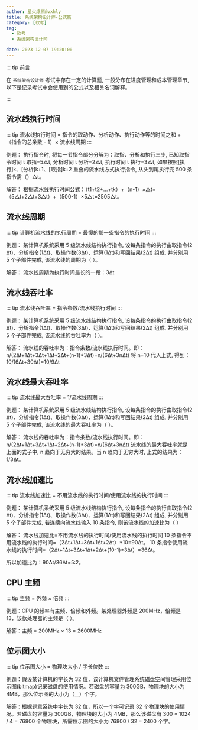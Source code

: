 ```yaml
---
author: 星火燎原@vxhly
title: 系统架构设计师-公式篇
category: [软考]
tag:
  - 软考
  - 系统架构设计师

date: 2023-12-07 19:20:00
---
```


::: tip 前言

在 `系统架构设计师` 考试中存在一定的计算题, 一般分布在进度管理和成本管理章节, 以下是记录考试中会使用到的公式以及相关名词解释。

:::

## 流水线执行时间

::: tip
流水线执行时间 = 指令的取动作、分析动作、执行动作等的时间之和 + （指令的总条数 - 1）× 流水线周期
:::

例题：
执行指令时, 将每一节指令部分分解为：取指、分析和执行三步, 已知取指令时间 t 取指=5△t, 分析时间 t 分析=2△t, 执行时间 t 执行=3△t, 如果按照[执行]k、[分析]k+1、[取指]k+2 重叠的流水线方式执行指令, 从头到尾执行完 500 条指令需（）△t。

解答：
根据流水线执行时间公式：（t1+t2+...+tk）+（n-1）×△t=（5△t+2△t+3△t）+（500-1）×5△t=2505△t。

## 流水线周期

::: tip
计算机流水线的执行周期 = 最慢的那一条指令的执行时间
:::

例题：
某计算机系统采用 5 级流水线结构执行指令, 设每条指令的执行由取指令(2 Δt)、分析指令(1Δt)、取操作数(3Δt)、运算(1Δt)和写回结果(2Δt) 组成, 并分别用 5 个子部件完成, 该流水线的周期为（ ）。

解答：
流水线周期为执行时间最长的一段：3Δt

## 流水线吞吐率

::: tip
流水线吞吐率 = 指令条数/流水线执行时间
:::

例题：
某计算机系统采用 5 级流水线结构执行指令, 设每条指令的执行由取指令(2 Δt)、分析指令(1Δt)、取操作数(3Δt)、运算(1Δt)和写回结果(2Δt) 组成, 并分别用 5 个子部件完成, 该流水线的吞吐率为（ ）。

解答：
流水线的吞吐率为：指令条数/流水线执行时间。即：
n/(2Δt+1Δt+3Δt+1Δt+2Δt+(n-1)\*3Δt)=n/(6Δt+3nΔt)
将 n=10 代入上式, 得到：10/(6Δt+30Δt)=10/9Δt

## 流水线最大吞吐率

::: tip
流水线最大吞吐率 = 1/流水线周期
:::

例题：
某计算机系统采用 5 级流水线结构执行指令, 设每条指令的执行由取指令(2 Δt)、分析指令(1Δt)、取操作数(3Δt)、运算(1Δt)和写回结果(2Δt) 组成, 并分别用 5 个子部件完成, 该流水线的最大吞吐率为（ ）。

解答：
流水线的吞吐率为：指令条数/流水线执行时间。即：
n/(2Δt+1Δt+3Δt+1Δt+2Δt+(n-1)\*3Δt)=n/(6Δt+3nΔt)
流水线的最大吞吐率就是上面的式子中, n 趋向于无穷大的结果。当 n 趋向于无穷大时, 上式的结果为：1/3Δt。

## 流水线加速比

::: tip
流水线加速比 = 不用流水线的执行时间/使用流水线的执行时间
:::

例题：
某计算机系统采用 5 级流水线结构执行指令, 设每条指令的执行由取指令(2 Δt)、分析指令(1Δt)、取操作数(3Δt)、运算(1Δt)和写回结果(2Δt) 组成, 并分别用 5 个子部件完成, 若连续向流水线输入 10 条指令, 则该流水线的加速比为（ ）

解答：
流水线加速比=不用流水线的执行时间/使用流水线的执行时间
10 条指令不用流水线的执行时间=（2Δt+1Δt+3Δt+1Δt+2Δt）\*10=90Δt。
10 条指令使用流水线的执行时间=（2Δt+1Δt+3Δt+1Δt+2Δt+(10-1)\*3Δt）=36Δt。

所以加速比为：90Δt/36Δt=5:2。

## CPU 主频

::: tip
主频 = 外频 × 倍频
:::

例题：CPU 的频率有主频、倍频和外频。某处理器外频是 200MHz，倍频是 13，该款处理器的主频是（ ）。

解答：主频 = 200MHz × 13 = 2600MHz

## 位示图大小

::: tip
位示图大小 = 物理块大小 / 字长位数
:::

例题：假设某计算机的字长为 32 位，该计算机文件管理系统磁盘空间管理采用位示图(bitmap)记录磁盘的使用情况。若磁盘的容量为 300GB，物理块的大小为 4MB，那么位示图的大小为（\_\_）个字。

解答：根据题意系统中字长为 32 位，所以一个字可记录 32 个物理块的使用情况。若磁盘的容量为 300GB，物理块的大小为 4MB，那么该磁盘有 300 \* 1024 / 4 = 76800 个物理块，所需位示图的大小为 76800 / 32 = 2400 个字。
